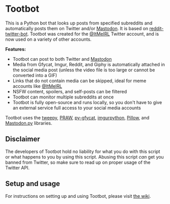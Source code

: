# Tootbot

This is a Python bot that looks up posts from specified subreddits and automatically posts them on Twitter and/or [Mastodon](https://joinmastodon.org/). It is based on [reddit-twitter-bot](https://github.com/rhiever/reddit-twitter-bot). Tootbot was created for the [@ItMeIRL](https://twitter.com/ItMeIRL) Twitter account, and is now used on a variety of other accounts.

**Features:**

* Tootbot can post to both Twitter and [Mastodon](https://joinmastodon.org/)
* Media from Gfycat, Imgur, Reddit, and Giphy is automatically attached in the social media post (unless the video file is too large or cannot be converted into a GIF)
* Links that do not contain media can be skipped, ideal for meme accounts like [@ItMeIRL](https://twitter.com/ItMeIRL)
* NSFW content, spoilers, and self-posts can be filtered
* Tootbot can monitor multiple subreddits at once
* Tootbot is fully open-source and runs locally, so you don't have to give an external service full access to your social media accounts

Tootbot uses the [tweepy](https://github.com/tweepy/tweepy), [PRAW](https://praw.readthedocs.io/en/latest/), [py-gfycat](https://github.com/ankeshanand/py-gfycat), [imgurpython](https://github.com/Imgur/imgurpython), [Pillow](https://github.com/python-pillow/Pillow), and [Mastodon.py](https://github.com/halcy/Mastodon.py) libraries.

## Disclaimer

The developers of Tootbot hold no liability for what you do with this script or what happens to you by using this script. Abusing this script *can* get you banned from Twitter, so make sure to read up on proper usage of the Twitter API.

## Setup and usage

For instructions on setting up and using Tootbot, please visit [the wiki](https://github.com/corbindavenport/tootbot/wiki).
